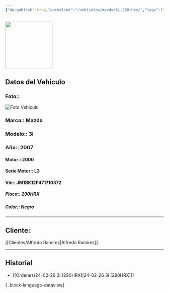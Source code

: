 ```yaml
---
{"dg-publish":true,"permalink":"/vehiculos/mazda/3i-290-hrx/","tags":["Mazda"]}
---
```


<img src="https://lh3.googleusercontent.com/d/137fl3TIZ0-PU8b-Pt0bsjclwHub_u78G" width="150">

## Datos del Vehículo 
### Foto:: 
<img src="https://lh3.googleusercontent.com/d/18b8irzdzTFzXKlJWxfhO6tArWip61yEF" Alt="Foto Vehiculo">

### Marca:: Mazda
### Modelo:: 3i
### Año:: 2007
#### Motor:: 2000
#### Serie Motor:: L3
#### Vin:: JM1BK12F471710372
##### Placa:: 290HRX
##### Color:: Negro
---

## Cliente:

[[Clientes/Alfredo Ramírez\|Alfredo Ramírez]]

---

## Historial

- [[Órdenes/24-02-26 3i (290HRX)\|24-02-26 3i (290HRX)]]

{ .block-language-dataview} 